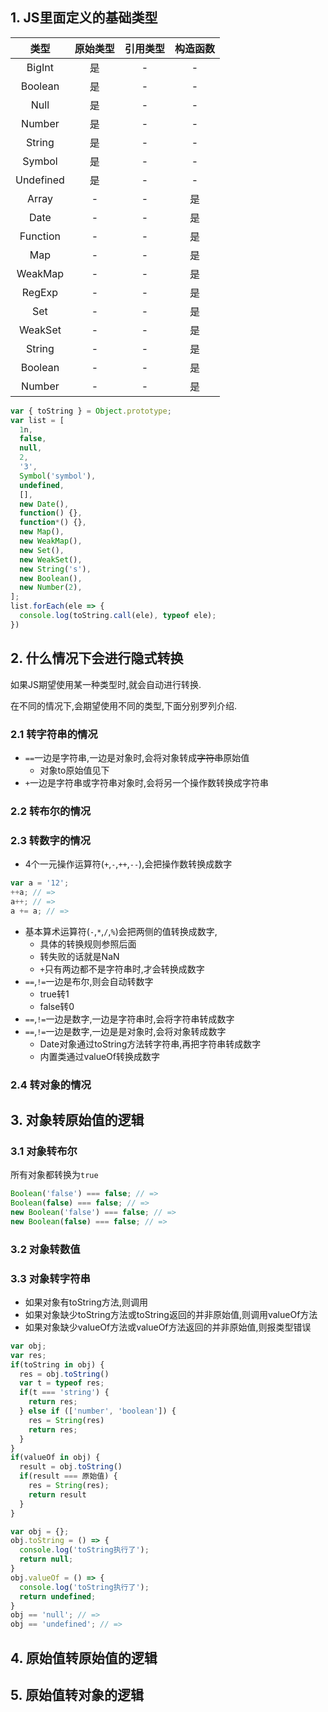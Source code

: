## 1. JS里面定义的基础类型

|类型|原始类型|引用类型|构造函数|
|:-:|:-:|:-:|:-:|
|BigInt|是|-|-|
|Boolean|是|-|-|
|Null|是|-|-|
|Number|是|-|-|
|String|是|-|-|
|Symbol|是|-|-|
|Undefined|是|-|-|
|Array|-|-|是|
|Date|-|-|是|
|Function|-|-|是|
|Map|-|-|是|
|WeakMap|-|-|是|
|RegExp|-|-|是|
|Set|-|-|是|
|WeakSet|-|-|是|
|String|-|-|是|
|Boolean|-|-|是|
|Number|-|-|是|

```javascript
var { toString } = Object.prototype;
var list = [
  1n,
  false,
  null,
  2,
  '3',
  Symbol('symbol'),
  undefined,
  [],
  new Date(),
  function() {},
  function*() {},
  new Map(),
  new WeakMap(),
  new Set(),
  new WeakSet(),
  new String('s'),
  new Boolean(),
  new Number(2),
];
list.forEach(ele => {
  console.log(toString.call(ele), typeof ele);
})
```

## 2. 什么情况下会进行隐式转换
如果JS期望使用某一种类型时,就会自动进行转换.

在不同的情况下,会期望使用不同的类型,下面分别罗列介绍.

### 2.1 转字符串的情况
- `==`一边是字符串,一边是对象时,会将对象转成~~字符串~~原始值
  - 对象to原始值见下
- `+`一边是字符串或字符串对象时,会将另一个操作数转换成字符串

### 2.2 转布尔的情况

### 2.3 转数字的情况
- 4个一元操作运算符(`+`,`-`,`++`,`--`),会把操作数转换成数字
```javascript
var a = '12';
++a; // =>
a++; // =>
a += a; // =>
```
- 基本算术运算符(`-`,`*`,`/`,`%`)会把两侧的值转换成数字,
  - 具体的转换规则参照后面
  - 转失败的话就是NaN
  - `+`只有两边都不是字符串时,才会转换成数字
- `==`,`!=`一边是布尔,则会自动转数字
  - true转1
  - false转0
- `==`,`!=`一边是数字,一边是字符串时,会将字符串转成数字
- `==`,`!=`一边是数字,一边是是对象时,会将对象转成数字
  - Date对象通过toString方法转字符串,再把字符串转成数字
  - 内置类通过valueOf转换成数字

### 2.4 转对象的情况

## 3. 对象转原始值的逻辑

### 3.1 对象转布尔
所有对象都转换为`true`
```javascript
Boolean('false') === false; // =>
Boolean(false) === false; // =>
new Boolean('false') === false; // =>
new Boolean(false) === false; // =>
```

### 3.2 对象转数值

### 3.3 对象转字符串
- 如果对象有toString方法,则调用
- 如果对象缺少toString方法或toString返回的并非原始值,则调用valueOf方法
- 如果对象缺少valueOf方法或valueOf方法返回的并非原始值,则报类型错误
```javascript
var obj;
var res;
if(toString in obj) {
  res = obj.toString()
  var t = typeof res;
  if(t === 'string') {
    return res;
  } else if (['number', 'boolean']) {
    res = String(res)
    return res;
  }
}
if(valueOf in obj) {
  result = obj.toString()
  if(result === 原始值) {
    res = String(res);
    return result
  }
}
```
```javascript
var obj = {};
obj.toString = () => {
  console.log('toString执行了');
  return null;
}
obj.valueOf = () => {
  console.log('toString执行了');
  return undefined;
}
obj == 'null'; // =>
obj == 'undefined'; // =>
```

## 4. 原始值转原始值的逻辑

## 5. 原始值转对象的逻辑

